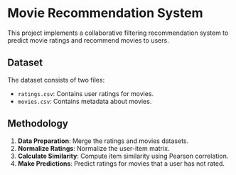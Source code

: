 # Movie Recommendation System

This project implements a collaborative filtering recommendation system to predict movie ratings and recommend movies to users.

## Dataset

The dataset consists of two files:
- `ratings.csv`: Contains user ratings for movies.
- `movies.csv`: Contains metadata about movies.

## Methodology

1. **Data Preparation**: Merge the ratings and movies datasets.
2. **Normalize Ratings**: Normalize the user-item matrix.
3. **Calculate Similarity**: Compute item similarity using Pearson correlation.
4. **Make Predictions**: Predict ratings for movies that a user has not rated.